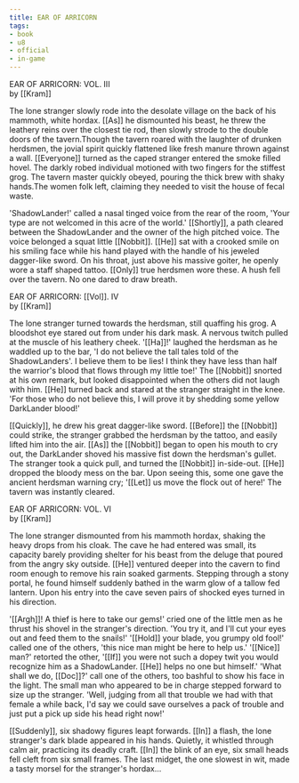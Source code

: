 ```yaml
---
title: EAR OF ARRICORN
tags:
- book
- u8
- official
- in-game
---
```


EAR OF ARRICORN: VOL. III  
by [[Kram]]  
  
The lone stranger slowly rode into the desolate village on the back of his mammoth, white hordax. [[As]] he dismounted his beast, he threw the leathery reins over the closest tie rod, then slowly strode to the double doors of the tavern.Though the tavern roared with the laughter of drunken herdsmen, the jovial spirit quickly flattened like fresh manure thrown against a wall. [[Everyone]] turned as the caped stranger entered the smoke filled hovel. The darkly robed individual motioned with two fingers for the stiffest grog. The tavern master quickly obeyed, pouring the thick brew with shaky hands.The women folk left, claiming they needed to visit the house of fecal waste.  
  
'ShadowLander!' called a nasal tinged voice from the rear of the room, 'Your type are not welcomed in this acre of the world.' [[Shortly]], a path cleared between the ShadowLander and the owner of the high pitched voice. The voice belonged a squat little [[Nobbit]]. [[He]] sat with a crooked smile on his smiling face while his hand played with the handle of his jeweled dagger-like sword. On his throat, just above his massive goiter, he openly wore a staff shaped tattoo. [[Only]] true herdsmen wore these. A hush fell over the tavern. No one dared to draw breath.  
  
  
EAR OF ARRICORN: [[Vol]]. IV  
by [[Kram]]  
  
The lone stranger turned towards the herdsman, still quaffing his grog. A bloodshot eye stared out from under his dark mask. A nervous twitch pulled at the muscle of his leathery cheek. '[[Ha]]!' laughed the herdsman as he waddled up to the bar, 'I do not believe the tall tales told of the ShadowLanders'. I believe them to be lies! I think they have less than half the warrior's blood that flows through my little toe!' The [[Nobbit]] snorted at his own remark, but looked disappointed when the others did not laugh with him. [[He]] turned back and stared at the stranger straight in the knee. 'For those who do not believe this, I will prove it by shedding some yellow DarkLander blood!'  
  
[[Quickly]], he drew his great dagger-like sword. [[Before]] the [[Nobbit]] could strike, the stranger grabbed the herdsman by the tattoo, and easily lifted him into the air. [[As]] the [[Nobbit]] began to open his mouth to cry out, the DarkLander shoved his massive fist down the herdsman's gullet. The stranger took a quick pull, and turned the [[Nobbit]] in-side-out. [[He]] dropped the bloody mess on the bar. Upon seeing this, some one gave the ancient herdsman warning cry; '[[Let]] us move the flock out of here!' The tavern was instantly cleared.  
  
  
EAR OF ARRICORN: VOL. VI  
by [[Kram]]  
  
The lone stranger dismounted from his mammoth hordax, shaking the heavy drops from his cloak. The cave he had entered was small, its capacity barely providing shelter for his beast from the deluge that poured from the angry sky outside. [[He]] ventured deeper into the cavern to find room enough to remove his rain soaked garments. Stepping through a stony portal, he found himself suddenly bathed in the warm glow of a tallow fed lantern. Upon his entry into the cave seven pairs of shocked eyes turned in his direction.  
  
'[[Argh]]! A thief is here to take our gems!' cried one of the little men as he thrust his shovel in the stranger's direction. 'You try it, and I'll cut your eyes out and feed them to the snails!' '[[Hold]] your blade, you grumpy old fool!' called one of the others, 'this nice man might be here to help us.' '[[Nice]] man?' retorted the other, '[[If]] you were not such a dopey twit you would recognize him as a ShadowLander. [[He]] helps no one but himself.' 'What shall we do, [[Doc]]?' call one of the others, too bashful to show his face in the light. The small man who appeared to be in charge stepped forward to size up the stranger. 'Well, judging from all that trouble we had with that female a while back, I'd say we could save ourselves a pack of trouble and just put a pick up side his head right now!'  
  
[[Suddenly]], six shadowy figures leapt forwards. [[In]] a flash, the lone stranger's dark blade appeared in his hands. Quietly, it whistled through calm air, practicing its deadly craft. [[In]] the blink of an eye, six small heads fell cleft from six small frames. The last midget, the one slowest in wit, made a tasty morsel for the stranger's hordax... 